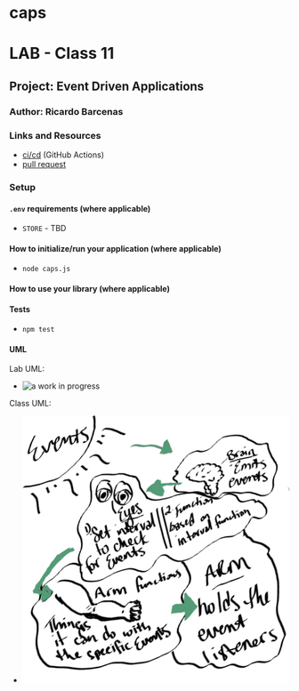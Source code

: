 # caps

# LAB - Class 11

## Project: Event Driven Applications

### Author: Ricardo Barcenas

### Links and Resources

- [ci/cd](http://xyz.com) (GitHub Actions)
- [pull request](https://github.com/401-advanced-javascript-ricardo-b/caps/pull/1)

### Setup

#### `.env` requirements (where applicable)

- `STORE` - TBD

#### How to initialize/run your application (where applicable)

- `node caps.js`

#### How to use your library (where applicable)

#### Tests

- `npm test`

#### UML

Lab UML:
- ![a work in progress]()

Class UML:
- ![Class UML](assets/capslabuml.png)